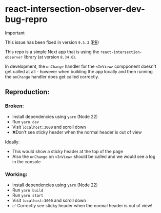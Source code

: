 # react-intersection-observer-dev-bug-repro

> [!IMPORTANT]
> This issue has been fixed in version `9.5.3` ([PR](https://github.com/thebuilder/react-intersection-observer/pull/650))

This repo is a simple Next app that is using the `react-intersection-observer` library (at version `8.34.0`).

In development, the `onChange` handler for the `<InView>` compponent doesn't get called at all - however when building the app locally and then running the `onChange` handler does get called correctly.

## Reproduction:

### Broken:

- Install dependencies using `yarn` (Node 22)
- Run `yarn dev`
- Visit `localhost:3000` and scroll down
- ❌Don't see sticky header when the normal header is out of view

Ideally:

- This would show a sticky header at the top of the page
- Also the `onChange` on `<InView>` should be called and we would see a log in the console

### Working:

- Install dependencies using `yarn` (Node 22)
- Run `yarn build`
- Run `yarn start`
- Visit `localhost:3000` and scroll down
- ✅ Correctly see sticky header when the normal header is out of view!
